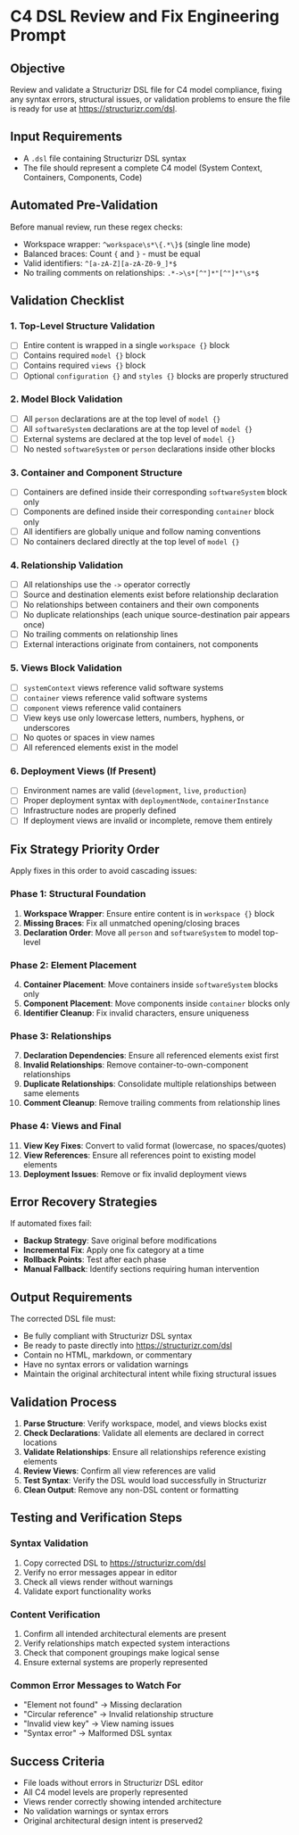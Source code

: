 # C4 DSL Review and Fix Engineering Prompt

## Objective
Review and validate a Structurizr DSL file for C4 model compliance, fixing any syntax errors, structural issues, or validation problems to ensure the file is ready for use at https://structurizr.com/dsl.

## Input Requirements
- A `.dsl` file containing Structurizr DSL syntax
- The file should represent a complete C4 model (System Context, Containers, Components, Code)

## Automated Pre-Validation
Before manual review, run these regex checks:
- Workspace wrapper: `^workspace\s*\{.*\}$` (single line mode)
- Balanced braces: Count `{` and `}` - must be equal
- Valid identifiers: `^[a-zA-Z][a-zA-Z0-9_]*$`
- No trailing comments on relationships: `.*->\s*[^"]*"[^"]*"\s*$`

## Validation Checklist

### 1. Top-Level Structure Validation
- [ ] Entire content is wrapped in a single `workspace {}` block
- [ ] Contains required `model {}` block
- [ ] Contains required `views {}` block
- [ ] Optional `configuration {}` and `styles {}` blocks are properly structured

### 2. Model Block Validation
- [ ] All `person` declarations are at the top level of `model {}`
- [ ] All `softwareSystem` declarations are at the top level of `model {}`
- [ ] External systems are declared at the top level of `model {}`
- [ ] No nested `softwareSystem` or `person` declarations inside other blocks

### 3. Container and Component Structure
- [ ] Containers are defined inside their corresponding `softwareSystem` block only
- [ ] Components are defined inside their corresponding `container` block only
- [ ] All identifiers are globally unique and follow naming conventions
- [ ] No containers declared directly at the top level of `model {}`

### 4. Relationship Validation
- [ ] All relationships use the `->` operator correctly
- [ ] Source and destination elements exist before relationship declaration
- [ ] No relationships between containers and their own components
- [ ] No duplicate relationships (each unique source-destination pair appears once)
- [ ] No trailing comments on relationship lines
- [ ] External interactions originate from containers, not components

### 5. Views Block Validation
- [ ] `systemContext` views reference valid software systems
- [ ] `container` views reference valid software systems
- [ ] `component` views reference valid containers
- [ ] View keys use only lowercase letters, numbers, hyphens, or underscores
- [ ] No quotes or spaces in view names
- [ ] All referenced elements exist in the model

### 6. Deployment Views (If Present)
- [ ] Environment names are valid (`development`, `live`, `production`)
- [ ] Proper deployment syntax with `deploymentNode`, `containerInstance`
- [ ] Infrastructure nodes are properly defined
- [ ] If deployment views are invalid or incomplete, remove them entirely

## Fix Strategy Priority Order
Apply fixes in this order to avoid cascading issues:

### Phase 1: Structural Foundation
1. **Workspace Wrapper**: Ensure entire content is in `workspace {}` block
2. **Missing Braces**: Fix all unmatched opening/closing braces
3. **Declaration Order**: Move all `person` and `softwareSystem` to model top-level

### Phase 2: Element Placement  
4. **Container Placement**: Move containers inside `softwareSystem` blocks only
5. **Component Placement**: Move components inside `container` blocks only
6. **Identifier Cleanup**: Fix invalid characters, ensure uniqueness

### Phase 3: Relationships
7. **Declaration Dependencies**: Ensure all referenced elements exist first
8. **Invalid Relationships**: Remove container-to-own-component relationships  
9. **Duplicate Relationships**: Consolidate multiple relationships between same elements
10. **Comment Cleanup**: Remove trailing comments from relationship lines

### Phase 4: Views and Final
11. **View Key Fixes**: Convert to valid format (lowercase, no spaces/quotes)
12. **View References**: Ensure all references point to existing model elements
13. **Deployment Issues**: Remove or fix invalid deployment views

## Error Recovery Strategies
If automated fixes fail:
- **Backup Strategy**: Save original before modifications
- **Incremental Fix**: Apply one fix category at a time  
- **Rollback Points**: Test after each phase
- **Manual Fallback**: Identify sections requiring human intervention

## Output Requirements

The corrected DSL file must:
- Be fully compliant with Structurizr DSL syntax
- Be ready to paste directly into https://structurizr.com/dsl
- Contain no HTML, markdown, or commentary
- Have no syntax errors or validation warnings
- Maintain the original architectural intent while fixing structural issues

## Validation Process

1. **Parse Structure**: Verify workspace, model, and views blocks exist
2. **Check Declarations**: Validate all elements are declared in correct locations
3. **Validate Relationships**: Ensure all relationships reference existing elements
4. **Review Views**: Confirm all view references are valid
5. **Test Syntax**: Verify the DSL would load successfully in Structurizr
6. **Clean Output**: Remove any non-DSL content or formatting

## Testing and Verification Steps

### Syntax Validation
1. Copy corrected DSL to https://structurizr.com/dsl
2. Verify no error messages appear in editor
3. Check all views render without warnings
4. Validate export functionality works

### Content Verification  
1. Confirm all intended architectural elements are present
2. Verify relationships match expected system interactions
3. Check that component groupings make logical sense
4. Ensure external systems are properly represented

### Common Error Messages to Watch For
- "Element not found" → Missing declaration
- "Circular reference" → Invalid relationship structure  
- "Invalid view key" → View naming issues
- "Syntax error" → Malformed DSL syntax

## Success Criteria

- File loads without errors in Structurizr DSL editor
- All C4 model levels are properly represented
- Views render correctly showing intended architecture
- No validation warnings or syntax errors
- Original architectural design intent is preserved2
